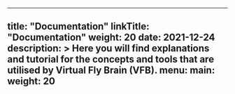 
---
title: "Documentation"
linkTitle: "Documentation"
weight: 20
date: 2021-12-24
description: >
  Here you will find explanations and tutorial for the concepts and tools that are utilised by Virtual Fly Brain (VFB).
menu:
  main:
    weight: 20
---


